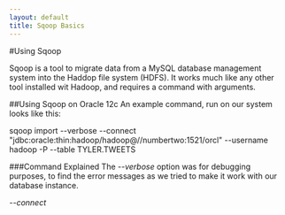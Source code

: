 ```yaml
---
layout: default
title: Sqoop Basics
---
```

#Using Sqoop

Sqoop is a tool to migrate data from a MySQL database management system into the Haddop file system (HDFS). It works much like any other tool installed wit Hadoop, and requires a command with arguments.

##Using Sqoop on Oracle 12c
An example command, run on our system looks like this:

   sqoop import --verbose --connect "jdbc:oracle:thin:hadoop/hadoop@//numbertwo:1521/orcl" --username hadoop -P --table TYLER.TWEETS

###Command Explained
The _--verbose_ option was for debugging purposes, to find the error messages as we tried to make it work with our database instance.

_--connect_
  

